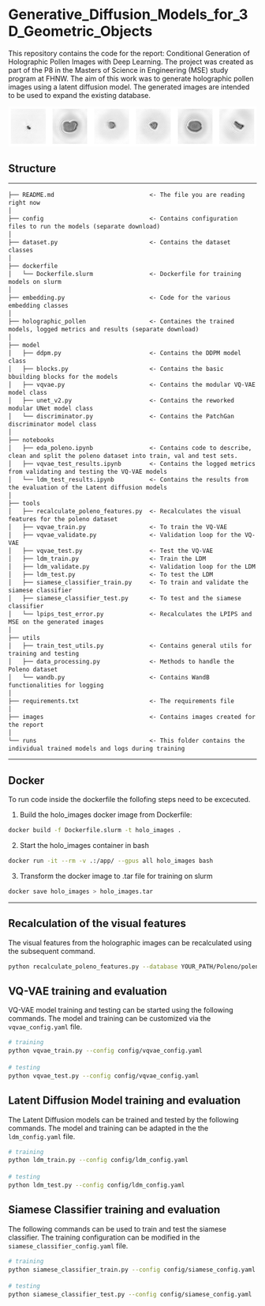 # Generative_Diffusion_Models_for_3D_Geometric_Objects

This repository contains the code for the report: Conditional Generation of Holographic Pollen Images with Deep Learning. 
The project was created as part of the P8 in the Masters of Science in Engineering (MSE) study program at FHNW. The aim of this work was to generate holographic pollen images using a latent diffusion model. The generated images are intended to be used to expand the existing database.


![Generated Samples from the LDM](./images/generated_images.png?raw=true  "Visualization of six holographic images generated using the best ldm variant.")


## Structure
------------
```
├── README.md                           <- The file you are reading right now
│
├── config                              <- Contains configuration files to run the models (separate download)
│
├── dataset.py                          <- Contains the dataset classes
│
├── dockerfile
│   └── Dockerfile.slurm                <- Dockerfile for training models on slurm     
│         
├── embedding.py                        <- Code for the various embedding classes 
│
├── holographic_pollen                  <- Containes the trained models, logged metrics and results (separate download)
│
├── model              
│   ├── ddpm.py                         <- Contains the DDPM model class
│   ├── blocks.py                       <- Contains the basic bbuilding blocks for the models
│   ├── vqvae.py                        <- Contains the modular VQ-VAE model class
│   ├── unet_v2.py                      <- Contains the reworked modular UNet model class
│   └── discriminator.py                <- Contains the PatchGan discriminator model class
│
├── notebooks  
│   ├── eda_poleno.ipynb                <- Contains code to describe, clean and split the poleno dataset into train, val and test sets.
│   ├── vqvae_test_results.ipynb        <- Contains the logged metrics from validating and testing the VQ-VAE models
│   └── ldm_test_results.ipynb          <- Contains the results from the evaluation of the Latent diffusion models
│
├── tools       
│   ├── recalculate_poleno_features.py  <- Recalculates the visual features for the poleno dataset
│   ├── vqvae_train.py                  <- To train the VQ-VAE 
│   ├── vqvae_validate.py               <- Validation loop for the VQ-VAE
│   ├── vqvae_test.py                   <- Test the VQ-VAE
│   ├── ldm_train.py                    <- Train the LDM 
│   ├── ldm_validate.py                 <- Validation loop for the LDM
│   ├── ldm_test.py                     <- To test the LDM   
│   ├── siamese_classifier_train.py     <- To train and validate the siamese classifier     
│   ├── siamese_classifier_test.py      <- To test and the siamese classifier 
│   └── lpips_test_error.py             <- Recalculates the LPIPS and MSE on the generated images
│
├── utils                    
│   ├── train_test_utils.py             <- Contains general utils for training and testing
│   ├── data_processing.py              <- Methods to handle the Poleno dataset
│   └── wandb.py                        <- Contains WandB functionalities for logging       
│
├── requirements.txt                    <- The requirements file
│
├── images                              <- Contains images created for the report
│
└── runs                                <- This folder contains the individual trained models and logs during training
```
------------


## Docker
To run code inside the dockerfile the follofing steps need to be excecuted.

1. Build the holo_images docker image from Dockerfile:
``` sh
docker build -f Dockerfile.slurm -t holo_images .
```

2. Start the holo_images container in bash
``` sh
docker run -it --rm -v .:/app/ --gpus all holo_images bash
```

3. Transform the docker image to .tar file for training on slurm
``` sh
docker save holo_images > holo_images.tar
```

------------
## Recalculation of the visual features

The visual features from the holographic images can be recalculated using the subsequent command.

``` sh
python recalculate_poleno_features.py --database YOUR_PATH/Poleno/poleno_marvel.db --image_folder YOUR_PATH/Poleno/
```

## VQ-VAE training and evaluation

VQ-VAE model training and testing can be started using the following commands. The model and training can be customized via the `vqvae_config.yaml` file.


``` sh
# training
python vqvae_train.py --config config/vqvae_config.yaml

# testing
python vqvae_test.py --config config/vqvae_config.yaml
```

## Latent Diffusion Model training and evaluation


The Latent Diffusion models can be trained and tested by the following commands. The model and training can be adapted in the the `ldm_config.yaml` file.


``` sh
# training
python ldm_train.py --config config/ldm_config.yaml

# testing
python ldm_test.py --config config/ldm_config.yaml
```


## Siamese Classifier training and evaluation

The following commands can be used to train and test the siamese classifier. The training configuration can be modified in the `siamese_classifier_config.yaml` file.

``` sh
# training
python siamese_classifier_train.py --config config/siamese_config.yaml

# testing
python siamese_classifier_test.py --config config/siamese_config.yaml
```